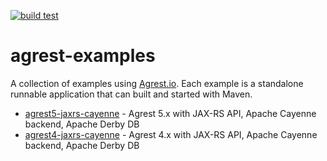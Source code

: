 [![build test](https://github.com/agrestio/agrest-examples/actions/workflows/maven.yml/badge.svg)](https://github.com/agrestio/agrest-examples/actions/workflows/maven.yml)

# agrest-examples

A collection of examples using [Agrest.io](https://agrest.io). Each example is a standalone runnable application that can built and started with Maven.

* [agrest5-jaxrs-cayenne](agrest5-jaxrs-cayenne) - Agrest 5.x with JAX-RS API, Apache Cayenne backend, Apache Derby DB
* [agrest4-jaxrs-cayenne](agrest4-jaxrs-cayenne) - Agrest 4.x with JAX-RS API, Apache Cayenne backend, Apache Derby DB
